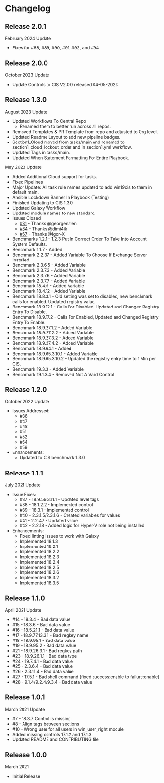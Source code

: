 # Changelog

## Release 2.0.1

February 2024 Update
- Fixes for #88, #89, #90, #91, #92, and #94

## Release 2.0.0

October 2023 Update
- Update Controls to CIS V2.0.0 released 04-05-2023

## Release 1.3.0

August 2023 Update
- Updated Workflows To Central Repo
  - Renamed them to better run across all repos.
- Removed Templates & PR Template from repo and adjusted to Org level.
- Updated Readme Layout to add new pipeline badges.
- Section1_Cloud moved from tasks/main and renamed to section1_cloud_lockout_order and in section1.yml workflow.
- Updated Tags in tasks/main.
- Updated When Statement Formatting For Entire Playbook.

May 2023 Update
- Added Additional Cloud support for tasks.
- Fixed Pipelines
- Major Update: All task rule names updated to add win19cis to them in default main.
- Ansible Lockdown Banner In Playbook (Testing)
- Finished Updating to CIS 1.3.0
- Updated Galaxy Workflow
- Updated module names to new standard.
- Issues Closed
  - [#31](https://github.com/ansible-lockdown/Windows-2019-CIS/issues/31) - Thanks @georgenalen
  - [#64](https://github.com/ansible-lockdown/Windows-2019-CIS/issues/64) - Thanks @dimi4ik
  - [#67](https://github.com/ansible-lockdown/Windows-2019-CIS/issues/67) - Thanks @Igor-X
- Benchmarks 1.2.1 - 1.2.3 Put In Correct Order To Take Into Account System Defaults.
- Benchmark 1.1.7 - Added
- Benchmark 2.2.37 - Added Variable To Choose If Exchange Server Installed.
- Benchmark 2.3.6.5 - Added Variable
- Benchmark 2.3.7.3 - Added Variable
- Benchmark 2.3.7.6 - Added Variable
- Benchmark 2.3.7.7 - Added Variable
- Benchmark 18.4.9 - Added Variable
- Benchmark 18.4.12 - Added Variable
- Benchmark 18.8.3.1 - Old setting was set to disabled, new benchmark calls for enabled. Updated registry value.
- Benchmark 18.9.12.1 - Calls For Disabled, Updated and Changed Registry Entry To Disable.
- Benchmark 18.9.17.2 - Calls For Enabled, Updated and Changed Registry Entry To Enable.
- Benchmark 18.9.27.1.2 - Added Variable
- Benchmark 18.9.27.2.2 - Added Variable
- Benchmark 18.9.27.3.2 - Added Variable
- Benchmark 18.9.27.4.2 - Added Variable
- Benchmark 18.9.64.1 - Added
- Benchmark 18.9.65.3.10.1 - Added Variable
- Benchmark 18.9.65.3.10.2 - Updated the registry entry time to 1 Min per CIS.
- Benchmark 19.3.3 - Added Variable
- Benchmark 19.1.3.4 - Removed Not A Valid Control

## Release 1.2.0

October 2022 Update
  - Issues Addressed:
    - #36
    - #47
    - #48
    - #51
    - #52
    - #54
    - #59
  - Enhancements:
    - Updated to CIS benchmark 1.3.0

## Release 1.1.1

July 2021 Update
  - Issue Fixes:
    - #37 - 18.9.59.3.11.1 - Updated level tags
    - #38 - 18.1.2.2 - Implemented control
    - #39 - 18.3.1 - Implemented control
    - #40 - 2.3.1.5/2.3.1.6 - Created variables for values
    - #41 - 2.2.47 - Updated value
    - #42 - 2.2.18 - Added logic for Hyper-V role not being installed
  - Enhancements:
    - Fixed linting issues to work with Galaxy
    - Implemented 18.1.3
    - Implemented 18.2.1
    - Implemented 18.2.2
    - Implemented 18.2.3
    - Implemented 18.2.4
    - Implemented 18.2.5
    - Implemented 18.2.6
    - Implemented 18.3.2
    - Implemented 18.3.5

## Release 1.1.0

April 2021 Update
  - #14 - 18.3.4 - Bad data value
  - #15 - 18.3.6 - Bad data value
  - #16 - 18.5.21.1 - Bad data value
  - #17 - 18.9.77.13.3.1 - Bad regkey name
  - #18 - 18.9.95.1 - Bad data value
  - #19 - 18.9.95.2 - Bad data value
  - #21 - 18.9.26.3.1 - Bad regkey path
  - #23 - 18.9.26.1.1 - Bad data type
  - #24 - 19.7.4.1 - Bad data value
  - #25 - 2.3.6.4 - Bad data value
  - #26 - 2.3.11.4 - Bad data value
  - #27 - 17.5.1 - Bad shell command (fixed success:enable to failure:enable)
  - #28 - 9.1.4/9.2.4/9.3.4 - Bad data value

## Release 1.0.1

March 2021 Update
  - #7 - 18.3.7 Control is missing
  - #8 - Align tags between sections
  - #10 - Wrong user for all users in win_user_right module
  - Added missing controls 17.1.2 and 17.1.3
  - Updated README and CONTRIBUTING file

## Release 1.0.0

March 2021
  - Initial Release
